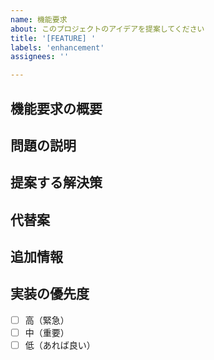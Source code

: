 ```yaml
---
name: 機能要求
about: このプロジェクトのアイデアを提案してください
title: '[FEATURE] '
labels: 'enhancement'
assignees: ''

---
```


## 機能要求の概要
<!-- 機能要求の簡潔な説明 -->

## 問題の説明
<!-- この機能が必要な理由や解決したい問題 -->

## 提案する解決策
<!-- どのような機能を追加したいか -->

## 代替案
<!-- 他に考えられる解決策があれば -->

## 追加情報
<!-- スクリーンショットやその他の情報 -->

## 実装の優先度
- [ ] 高（緊急）
- [ ] 中（重要）
- [ ] 低（あれば良い） 